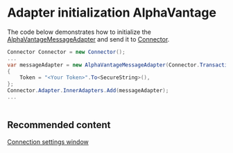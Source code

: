# Adapter initialization AlphaVantage

The code below demonstrates how to initialize the [AlphaVantageMessageAdapter](xref:StockSharp.AlphaVantage.AlphaVantageMessageAdapter) and send it to [Connector](xref:StockSharp.Algo.Connector).

```cs
Connector Connector = new Connector();				
...				
var messageAdapter = new AlphaVantageMessageAdapter(Connector.TransactionIdGenerator)
{
	Token = "<Your Token>".To<SecureString>(),
};
Connector.Adapter.InnerAdapters.Add(messageAdapter);
...	
          
```

## Recommended content

[Connection settings window](../../../graphical_user_interface/connection_settings_window.md)
